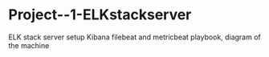 # Project--1-ELKstackserver
ELK stack server setup Kibana filebeat and metricbeat playbook, diagram of the machine
